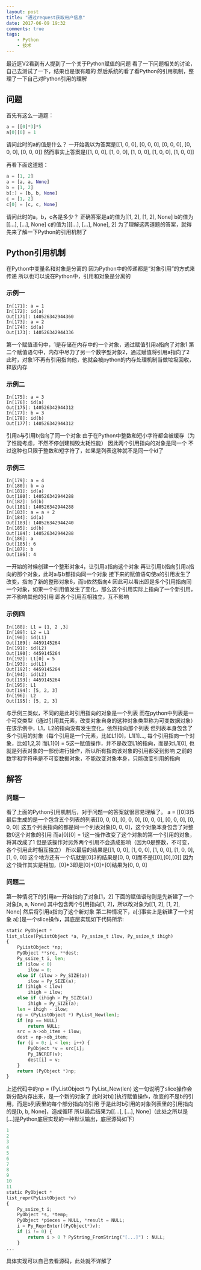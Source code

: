```yaml
---
layout: post
title: "通过request获取用户信息"
date: 2017-06-09 19:32
comments: true
tags:
	- Python
	- 技术
---
```


最近逛V2看到有人提到了一个关于Python赋值的问题
看了一下问题相关的讨论，自己去测试了一下，结果也是很有趣的
然后系统的看了看Python的引用机制，整理了一下自己对Python引用的理解

<!-- more -->

## 问题

首先有这么一道题：

```python
a = [[0]*3]*5
a[0][0] = 1
```
请问此时的a的值是什么？
一开始我以为答案是[[1, 0, 0], [0, 0, 0], [0, 0, 0], [0, 0, 0], [0, 0, 0]]
然而事实上答案是[[1, 0, 0], [1, 0, 0], [1, 0, 0], [1, 0, 0], [1, 0, 0]]

再看下面这道题：


```python
a = [1, 2]
a = [a, a, None]
b = [1, 2]
b[:] = [b, b, None]
c = [1, 2]
c[0] = [c, c, None]
```
请问此时的a，b，c各是多少？
正确答案是a的值为[[1, 2], [1, 2], None]
b的值为[[…], […], None]
c的值为[[[…], […], None], 2]
为了理解这两道题的答案，就得先来了解一下Python的引用机制了

## Python引用机制
在Python中变量名和对象是分离的
因为Python中的传递都是“对象引用”的方式来传递
所以也可以说在Python中，引用和对象是分离的
### 示例一
```
In[171]: a = 1
In[172]: id(a)
Out[171]: 140526342944360
In[173]: a = 2
In[174]: id(a)
Out[173]: 140526342944336
```
第一个赋值语句中，1是存储在内存中的一个对象，通过赋值引用a指向了对象1
第二个赋值语句中，内存中尽力了另一个数字型对象2，通过赋值将引用a指向了2
此时，对象1不再有引用指向他，他就会被python的内存处理机制当做垃圾回收，释放内存
### 示例二
```
In[175]: a = 3
In[176]: id(a)
Out[175]: 140526342944312
In[177]: b = 3
In[178]: id(b)
Out[177]: 140526342944312
```
引用a与引用b指向了同一个对象
由于在Python中整数和短小字符都会被缓存（为了性能考虑，不然不停创建销毁太耗性能）
因此两个引用指向的对象是同一个
不过这种也只限于整数和短字符了，如果是列表这种就不是同一个id了
### 示例三
```
In[179]: a = 4
In[180]: b = a
In[181]: id(a)
Out[180]: 140526342944288
In[182]: id(b)
Out[181]: 140526342944288
In[183]: a = a + 2
In[184]: id(a)
Out[183]: 140526342944240
In[185]: id(b)
Out[184]: 140526342944288
In[186]: a
Out[185]: 6
In[187]: b
Out[186]: 4
```
一开始的时候创建一个整形对象4，让引用a指向这个对象
再让引用b指向引用a指向的那个对象，此时a与b都指向同一个对象
接下来的赋值语句使a的引用发生了改变，指向了新的整形对象6，而b依然指向4
因此可以看出即是多个引用指向同一个对象，如果一个引用值发生了变化，那么这个引用实际上指向了一个新引用，并不影响其他的引用
即各个引用互相独立，互不影响
### 示例四
```
In[188]: L1 = [1, 2 ,3]
In[189]: L2 = L1
In[190]: id(L1)
Out[189]: 4459145264
In[191]: id(L2)
Out[190]: 4459145264
In[192]: L1[0] = 5
In[193]: id(L1)
Out[192]: 4459145264
In[194]: id(L2)
Out[193]: 4459145264
In[195]: L1
Out[194]: [5, 2, 3]
In[196]: L2
Out[195]: [5, 2, 3]
```
与示例三类似，不同的是此时引用指向的对象是一个列表
而在python中列表是一个可变类型（通过引用其元素，改变对象自身的这种对象类型称为可变数据对象）
在该示例中，L1，L2的指向没有发生变化，依然指向那个列表
但列表本身包含了多个引用的对象（每个引用是一个元素，比如L1[0]，L1[1]…, 每个引用指向一个对象，比如1,2,3)
而L1[0] = 5这一赋值操作，并不是改变L1的指向，而是对L1[0], 也就是列表对象的一部份进行操作，所以所有指向该对象的引用都受到影响
之前的数字和字符串是不可变数据对象，不能改变对象本身，只能改变引用的指向

## 解答
### 问题一
看了上面的Python引用机制后，对于问题一的答案就很容易理解了。
a = [[0]3]5最后生成的是一个包含五个列表的列表[[0, 0, 0], [0, 0, 0], [0, 0, 0], [0, 0, 0], [0, 0, 0]]
这五个列表指向的都是同一个列表对象[0, 0, 0]，这个对象本身包含了对整数0这个对象的引用
而a[0][0] = 1这一操作改变了这个对象的第一个引用的对象，将其改成了1
但是该操作对另外两个引用不会造成影响（因为0是整数，不可变，各个引用此时相互独立）
所以最后的结果是[[1, 0, 0], [1, 0, 0], [1, 0, 0], [1, 0, 0], [1, 0, 0]]
这个地方还有一个坑就是[0]3的结果是[0, 0, 0]而不是[[0],[0],[0]]
因为这个操作其实是相加，[0]*3即是[0]+[0]+[0]结果为[0, 0, 0]
### 问题二
第一种情况下的引用a一开始指向了对象[1，2]
下面的赋值语句则是先新建了一个对象[a, a, None]
其中包含两个引用指向[1, 2]，所以改对象为[[1, 2], [1, 2], None]
然后将引用a指向了这个新对象
第二种情况下，a[:]事实上是新建了一个对象
a[:]是一个slice操作，其底层实现如下代码所示:
```python
static PyObject *
list_slice(PyListObject *a, Py_ssize_t ilow, Py_ssize_t ihigh)
{
    PyListObject *np;
    PyObject **src, **dest;
    Py_ssize_t i, len;
    if (ilow < 0)
        ilow = 0;
    else if (ilow > Py_SIZE(a))
        ilow = Py_SIZE(a);
    if (ihigh < ilow)
        ihigh = ilow;
    else if (ihigh > Py_SIZE(a))
        ihigh = Py_SIZE(a);
    len = ihigh - ilow;
    np = (PyListObject *) PyList_New(len);
    if (np == NULL)
        return NULL;
    src = a->ob_item + ilow;
    dest = np->ob_item;
    for (i = 0; i < len; i++) {
        PyObject *v = src[i];
        Py_INCREF(v);
        dest[i] = v;
    }
    return (PyObject *)np;
}
```
上述代码中的np = (PyListObject *) PyList_New(len)
这一句说明了slice操作会新分配内存出来，是一个新的对象了
此时对b[:]执行赋值操作，改变的不是b的引用，而是b列表里的每个部分指向的引用
于是此时b引用的对象列表里的引用指向的是[b, b, None]，造成循环
所以最后结果为[[…], […], None]（此处之所以是[…]是Python底层实现的一种默认输出，底层源码如下）
```python
1
2
3
4
5
6
7
8
9
10
11
static PyObject *
list_repr(PyListObject *v)
{
    Py_ssize_t i;
    PyObject *s, *temp;
    PyObject *pieces = NULL, *result = NULL;
    i = Py_ReprEnter((PyObject*)v);
    if (i != 0) {
        return i > 0 ? PyString_FromString("[...]") : NULL;
    }
...
```
具体实现可以自己去看源码，此处就不详解了
